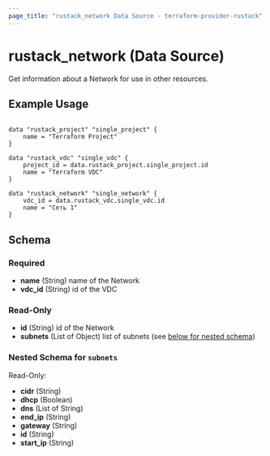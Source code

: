 ```yaml
---
page_title: "rustack_network Data Source - terraform-provider-rustack"
---
```

# rustack_network (Data Source)

Get information about a Network for use in other resources. 

## Example Usage

```hcl

data "rustack_project" "single_project" {
    name = "Terraform Project"
}

data "rustack_vdc" "single_vdc" {
    project_id = data.rustack_project.single_project.id
    name = "Terraform VDC"
}

data "rustack_network" "single_network" {
    vdc_id = data.rustack_vdc.single_vdc.id
    name = "Сеть 1"
}

```
## Schema

### Required

- **name** (String) name of the Network
- **vdc_id** (String) id of the VDC

### Read-Only

- **id** (String) id of the Network
- **subnets** (List of Object) list of subnets (see [below for nested schema](#nestedatt--subnets))

<a id="nestedatt--subnets"></a>
### Nested Schema for `subnets`

Read-Only:

- **cidr** (String)
- **dhcp** (Boolean)
- **dns** (List of String)
- **end_ip** (String)
- **gateway** (String)
- **id** (String)
- **start_ip** (String)

